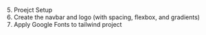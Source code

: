 5. Proejct Setup
6. Create the navbar and logo (with spacing, flexbox, and gradients)
7. Apply Google Fonts to tailwind project